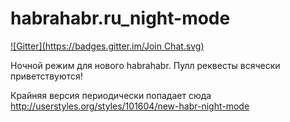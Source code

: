 habrahabr.ru_night-mode
=======================
[![Gitter](https://badges.gitter.im/Join Chat.svg)](https://gitter.im/WaveCutz/habrahabr.ru_night-mode?utm_source=badge&utm_medium=badge&utm_campaign=pr-badge&utm_content=badge)

Ночной режим для нового habrahabr. Пулл реквесты всячески приветствуются!

Крайняя версия периодически попадает сюда http://userstyles.org/styles/101604/new-habr-night-mode
